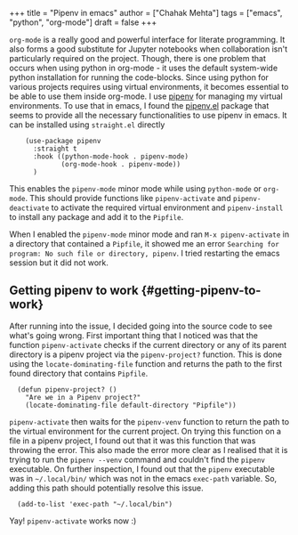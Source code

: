 +++
title = "Pipenv in emacs"
author = ["Chahak Mehta"]
tags = ["emacs", "python", "org-mode"]
draft = false
+++

`org-mode` is a really good and powerful interface for literate programming. It also forms a good substitute for Jupyter notebooks when collaboration isn't particularly required on the project. Though, there is one problem that occurs when using python in org-mode - it uses the default system-wide python installation for running the code-blocks. Since using python for various projects requires using virtual environments, it becomes essential to be able to use them inside org-mode. I use [pipenv](https://pipenv.pypa.io/en/latest/) for managing my virtual environments. To use that in emacs, I found the [pipenv.el](https://github.com/pwalsh/pipenv.el) package that seems to provide all the necessary functionalities to use pipenv in emacs. It can be installed using `straight.el` directly

```emacs-lisp
    (use-package pipenv
      :straight t
      :hook ((python-mode-hook . pipenv-mode)
             (org-mode-hook . pipenv-mode))
      )
```

This enables the `pipenv-mode` minor mode while using `python-mode` or `org-mode`. This should provide functions like `pipenv-activate` and `pipenv-deactivate` to activate the required virtual environment and `pipenv-install` to install any package and add it to the `Pipfile`.

When I enabled the `pipenv-mode` minor mode and ran `M-x pipenv-activate` in a directory that contained a `Pipfile`, it showed me an error `Searching for program: No such file or directory, pipenv`. I tried restarting the emacs session but it did not work.


## Getting pipenv to work {#getting-pipenv-to-work}

After running into the issue, I decided going into the source code to see what's going wrong. First important thing that I noticed was that the function `pipenv-activate` checks if the current directory or any of its parent directory is a pipenv project via the `pipenv-project?` function. This is done using the `locate-dominating-file` function and returns the path to the first found directory that contains `Pipfile`.

```emacs-lisp
  (defun pipenv-project? ()
    "Are we in a Pipenv project?"
    (locate-dominating-file default-directory "Pipfile"))
```

`pipenv-activate` then waits for the `pipenv-venv` function to return the path to the virtual environment for the current project. On trying this function on a file in a pipenv project, I found out that it was this function that was throwing the error. This also made the error more clear as I realised that it is trying to run the `pipenv --venv` command and couldn't find the `pipenv` executable. On further inspection, I found out that the `pipenv` executable was in `~/.local/bin/` which was not in the emacs `exec-path` variable. So, adding this path should potentially resolve this issue.

```emacs-lisp
  (add-to-list 'exec-path "~/.local/bin")
```

Yay! `pipenv-activate` works now :)
